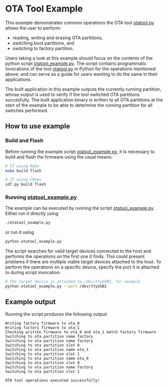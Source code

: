 # OTA Tool Example

This example demonstrates common operations the OTA tool [otatool.py](../../../../components/app_update/otatool.py) allows the user to perform:

- reading, writing and erasing OTA partitions,
- switching boot partitions, and
- switching to factory partition.

Users taking a look at this example should focus on the contents of the python script [otatool_example.py](otatool_example.py). The script contains programmatic invocations of the tool [otatool.py](../../../../components/app_update/otatool.py) in Python for the operations mentioned above; and can serve as a guide for users wanting to do the same in their applications.

The built application in this example outputs the currently running partition, whose output is used to verify if the tool switched OTA
partitions succesfully. The built application binary is written to all OTA partitions at the start of the example to be able to determine the running
partition for all switches performed.

## How to use example

### Build and Flash

Before running the example script [otatool_example.py](otatool_example.py), it is necessary to build and flash the firmware using the usual means:

```bash
# If using Make
make build flash

# If using CMake
idf.py build flash
```

### Running [otatool_example.py](otatool_example.py)

The example can be executed by running the script [otatool_example.py](otatool_example.py). Either run it directly using

```bash
./otatool_example.py
```

or run it using

```bash
python otatool_example.py
```

The script searches for valid target devices connected to the host and performs the operations on the first one it finds. This could present problems if there
are multiple viable target devices attached to the host. To perform the operations on a specific device, specify the port it is attached to during script invocation:

```bash
# The target device is attached to /dev/ttyUSB2, for example
python otatool_example.py --port /dev/ttyUSB2
```

## Example output

Running the script produces the following output:

```
Writing factory firmware to ota_0
Writing factory firmware to ota_1
Checking written firmware to ota_0 and ota_1 match factory firmware
Switching to ota partition name factory
Switching to ota partition name factory
Switching to ota partition slot 0
Switching to ota partition name ota_1
Switching to ota partition slot 1
Switching to ota partition name ota_0
Switching to ota partition slot 0
Switching to ota partition name factory
Switching to ota partition slot 1

OTA tool operations executed successfully!
```

